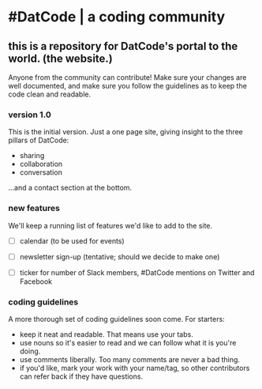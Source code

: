 # #DatCode | a coding community
## this is a repository for DatCode's portal to the world. (the website.)

Anyone from the community can contribute! Make sure your changes are well documented, and make sure you follow the guidelines as to keep the code clean and readable.

### version 1.0
This is the initial version. Just a one page site, giving insight to the three pillars of DatCode:
* sharing
* collaboration
* conversation

...and a contact section at the bottom.
    
### new features
We'll keep a running list of features we'd like to add to the site.
- [ ] calendar (to be used for events)
- [ ] newsletter sign-up (tentative; should we decide to make one)
- [ ] ticker for number of Slack members, #DatCode mentions on Twitter and Facebook


### coding guidelines
A more thorough set of coding guidelines soon come. For starters:
* keep it neat and readable. That means use your tabs.
* use nouns so it's easier to read and we can follow what it is you're doing.
* use comments liberally. Too many comments are never a bad thing.
* if you'd like, mark your work with your name/tag, so other contributors can refer back if they have questions.
   
